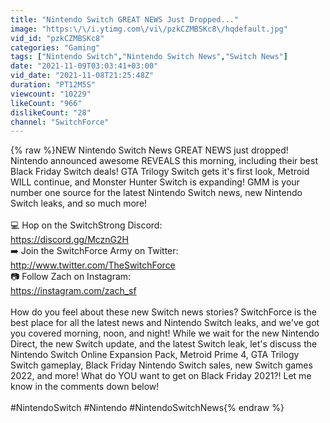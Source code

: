 ```yaml
---
title: "Nintendo Switch GREAT NEWS Just Dropped..."
image: "https:\/\/i.ytimg.com\/vi\/pzkCZMBSKc8\/hqdefault.jpg"
vid_id: "pzkCZMBSKc8"
categories: "Gaming"
tags: ["Nintendo Switch","Nintendo Switch News","Switch News"]
date: "2021-11-09T03:03:41+03:00"
vid_date: "2021-11-08T21:25:48Z"
duration: "PT12M5S"
viewcount: "10229"
likeCount: "966"
dislikeCount: "28"
channel: "SwitchForce"
---
```

{% raw %}NEW Nintendo Switch News GREAT NEWS just dropped! Nintendo announced awesome REVEALS this morning, including their best Black Friday Switch deals! GTA Trilogy Switch gets it's first look, Metroid WILL continue, and Monster Hunter Switch is expanding! GMM is your number one source for the latest Nintendo Switch news, new Nintendo Switch leaks, and so much more!<br /><br />💻 Hop on the SwitchStrong Discord:<br /><a rel="nofollow" target="blank" href="https://discord.gg/McznG2H">https://discord.gg/McznG2H</a><br />➡️ Join the SwitchForce Army on Twitter:<br /><a rel="nofollow" target="blank" href="http://www.twitter.com/TheSwitchForce">http://www.twitter.com/TheSwitchForce</a><br />📷 Follow Zach on Instagram:<br /><a rel="nofollow" target="blank" href="https://instagram.com/zach_sf">https://instagram.com/zach_sf</a><br /><br />How do you feel about these new Switch news stories? SwitchForce is the best place for all the latest news and Nintendo Switch leaks, and we've got you covered morning, noon, and night! While we wait for the new Nintendo Direct, the new Switch update, and the latest Switch leak, let's discuss the Nintendo Switch Online Expansion Pack, Metroid Prime 4, GTA Trilogy Switch gameplay, Black Friday Nintendo Switch sales, new Switch games 2022, and more! What do YOU want to get on Black Friday 2021?! Let me know in the comments down below!<br /><br />#NintendoSwitch #Nintendo #NintendoSwitchNews{% endraw %}
